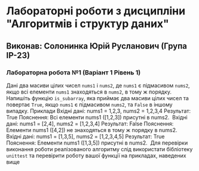 # Лабораторні роботи з дисципліни "Алгоритмів і структур даних"

## Виконав: Солонинка Юрій Русланович (Група ІР-23)

### Лабораторна робота №1 (Варіант 1 Рівень 1)

Дані два масиви цілих чисел `nums1` і `nums2`, де `nums1` є підмасивом `nums2`, якщо всі елементи `nums1` знаходяться в `nums2`, в тому ж порядку.
​
Напишіть функцію `is_subarray`, яка приймає два масиви цілих чисел та повертає `True`, якщо `nums1` є підмасивом `nums2`, та `False` в іншому випадку.
​
Приклади
Вхідні дані: nums1 = 1,2,3, nums2 = 1,2,3,4
Результат: True
Пояснення: Всі елементи nums1 ([1,2,3]) присутні в nums2.
​
Вхідні дані: nums1 = [2,4], nums2 = [1,2,3,4]
Результат: False
Пояснення: Елементи nums1 ([4,2]) не знаходяться в тому ж порядку в nums2.
​
Вхідні дані: nums1 = [1,3,5], nums2 = [1,2,3,4,5]
Результат: True
Пояснення: Елементи nums1 ([1,3,5]) присутні в nums2.
​
Для перевірки виконання роботи реалізованого алгоритму слід використати бібліотеку `unittest` та перевірити роботу вашої функції на прикладах, наведених вище


